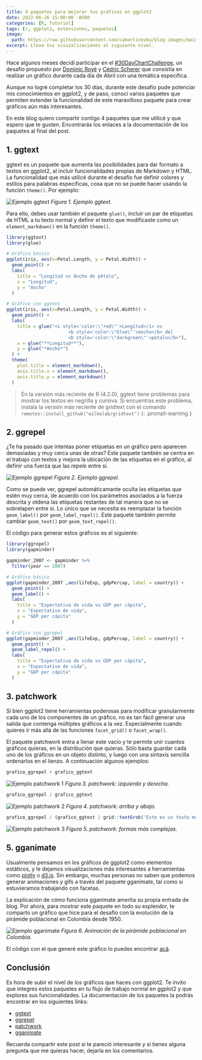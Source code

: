 ```yaml
---
title: 4 paquetes para mejorar tus gráficos en ggplot2
date: 2022-06-26 15:00:00 -0500
categories: [R, Tutorial]
tags: [r, ggplot2, extensiones, paquetes]
image: 
  path: https://raw.githubusercontent.com/camartinezbu/blog-images/main/posts/2022-06-26-4-paquetes-para-mejorar-tus-graficos-en-ggplot2/hero.png
excerpt: Lleva tus visuzalizaciones al siguiente nivel.
---
```


Hace algunos meses decidí participar en el [#30DayChartChallenge](https://github.com/camartinezbu/30DayChartChallenge2022), un desafío propuesto por [Dominic Royé](https://dominicroye.github.io/en/#about) y [Cédric Scherer](https://www.cedricscherer.com/top/about/) que consistía en realizar un gráfico durante cada día de Abril con una temática específica. 

Aunque no logré completar los 30 días, durante este desafío pude potenciar mis conocimientos en ggplot2, y de paso, conocí varios paquetes que permiten extender la funcionalidad de este maravilloso paquete para crear gráficos aún más interesantes.

En este blog quiero compartir contigo 4 paquetes que me utilicé y que espero que te gusten. Encontrarás los enlaces a la documentación de los paquetes al final del post.

## 1. ggtext

ggtext es un paquete que aumenta las posibilidades para dar formato a textos en ggplot2, al incluir funcionalidades propias de Markdown y HTML. La funcionalidad que más utilicé durante el desafío fue definir colores y estilos para palabras específicas, cosa que no se puede hacer usando la función `theme()`. Por ejemplo:

![Ejemplo ggtext](/posts/2022-06-26-4-paquetes-para-mejorar-tus-graficos-en-ggplot2/ggtext.jpg)
*Figura 1. Ejemplo ggtext.*

Para ello, debes usar también el paquete `glue()`, incluir un par de etiquetas de HTML a tu texto normal y definir el texto que modificaste como un `element_markdown()` en la función `theme()`.

```r
library(ggtext)
library(glue)

# Gráfico básico
ggplot(iris, aes(x=Petal.Length, y = Petal.Width)) +
  geom_point() +
  labs(
    title = "Longitud vs Ancho de pétalo",
    x = "Longitud",
    y = "Ancho"
  )

# Gráfico con ggtext
ggplot(iris, aes(x=Petal.Length, y = Petal.Width)) +
  geom_point() +
  labs(
    title = glue("<i style='color:\"red\"'>Longitud</i> vs
                       <b style='color:\"blue\"'>ancho</b> del
                       <b style='color:\"darkgreen\"'>pétalo</b>"),
    x = glue("**Longitud**"),
    y = glue("*Ancho*")
  ) +
  theme(
    plot.title = element_markdown(),
    axis.title.x = element_markdown(),
    axis.title.y = element_markdown()
  )
```

> En la versión más reciente de R (4.2.0), ggtext tiene problemas para mostrar los textos en negrilla y cursiva. Si encuentras este problema, instala la versión más reciente de gridtext con el comando `remotes::install_github("wilkelab/gridtext")`
{: .prompt-warning }

## 2. ggrepel

¿Te ha pasado que intentas poner etiquetas en un gráfico pero aparecen demasiadas y muy cerca unas de otras? Este paquete también se centra en el trabajo con textos y mejora la ubicación de las etiquetas en el gráfico, al definir una fuerza que las *repele* entre si.

![Ejemplo ggrepel](/posts/2022-06-26-4-paquetes-para-mejorar-tus-graficos-en-ggplot2/ggrepel.jpg)
*Figura 2. Ejemplo ggrepel.*

Como se puede ver, ggrepel automáticamante oculta las etiquetas que estén muy cerca, de acuerdo con los parámetros asociados a la fuerza descrita y otdena las etiquetas restantes de tal manera que no se sobrelapen entre si. Lo único que se necesita es reemplazar la función `geom_label()` por `geom_label_repel()`. Este paquete también permite cambiar `geom_text()` por `geom_text_repel()`.

El código para generar estos gráficos es el siguiente:

```r
library(ggrepel)
library(gapminder)

gapminder_2007 <- gapminder %>%
  filter(year == 2007)

# Gráfico básico
ggplot(gapminder_2007 ,aes(lifeExp, gdpPercap, label = country)) +
  geom_point() +
  geom_label() +
  labs(
    title = "Expectativa de vida vs GDP per cápita",
    x = "Expectativa de vida",
    y = "GDP per cápita"
  )

# Gráfico con ggrepel
ggplot(gapminder_2007 ,aes(lifeExp, gdpPercap, label = country)) +
  geom_point() +
  geom_label_repel() +
  labs(
    title = "Expectativa de vida vs GDP per cápita",
    x = "Expectativa de vida",
    y = "GDP per cápita"
  )

```

## 3. patchwork

Si bien ggplot2 tiene herramientas poderosas para modificar granularmente cada uno de los componentes de un gráfico, no es tan fácil generar una salida que contenga múltiples gráficos a la vez. Especialmente cuando quieres ir más allá de las funciones `facet_grid()` o `facet_wrap()`.

El paquete patchwork entra a llenar este vacío y te permite unir cuantos gráficos quieras, en la distribución que quieras. Sólo basta guardar cada uno de los gráficos en un objeto distinto, y luego con una sintaxis sencilla ordenarlos en el lienzo. A continuación algunos ejemplos:

```r
grafico_ggrepel + grafico_ggtext
```
![Ejemplo patchwork 1](/posts/2022-06-26-4-paquetes-para-mejorar-tus-graficos-en-ggplot2/patchwork1.jpeg)
*Figura 3. patchwork: izquierda y derecha.*

```r
grafico_ggrepel / grafico_ggtext
```

![Ejemplo patchwork 2](/posts/2022-06-26-4-paquetes-para-mejorar-tus-graficos-en-ggplot2/patchwork2.jpeg)
*Figura 4. patchwork: arriba y abajo.*

```r
grafico_ggrepel / (grafico_ggtext | grid::textGrob('Este es un texto muy importante'))
```

![Ejemplo patchwork 3](/posts/2022-06-26-4-paquetes-para-mejorar-tus-graficos-en-ggplot2/patchwork3.jpeg)
*Figura 5. patchwork: formas más complejas.*

## 5. gganimate

Usualmente pensamos en los gráficos de ggplot2 como elementos estáticos, y le dejamos visualizaciones más interesantes a herramientas como [plotly](https://plotly.com) o [d3.js](https://d3js.org). Sin embargo, muchas personas no saben que podemos generar animaciones y gifs a través del paquete gganimate, tal como si estuvieramos trabajando con facetas.

La explicación de cómo funciona gganimate amerita su propia entrada de blog. Por ahora, para mostrar este paquete en todo su esplendor, te comparto un gráfico que hice para el desafío con la evolución de la pirámide poblacional en Colombia desde 1950.

![Ejemplo gganimate](/posts/2022-06-26-4-paquetes-para-mejorar-tus-graficos-en-ggplot2/anim.gif)
*Figura 6. Animación de la pirámide poblacional en Colombia.*

El código con el que generé este gráfico lo puedes encontrar [acá](https://github.com/camartinezbu/30DayChartChallenge2022/blob/main/22-animation/scripts/1-plot.R).

## Conclusión

Es hora de subir el nivel de los gráficos que haces con ggplot2. Te invito que integres estos paquetes en tu flujo de trabajo normal en ggplot2 y que explores sus funcionalidades. La documentación de los paquetes la podrás encontrar en los siguientes links:

- [ggtext](https://wilkelab.org/ggtext/)
- [ggrepel](https://ggrepel.slowkow.com)
- [patchwork](https://patchwork.data-imaginist.com)
- [gganimate](https://gganimate.com)

Recuerda compartir este post si te pareció interesante y si tienes alguna pregunta que me quieras hacer, dejarla en los comentarios.
